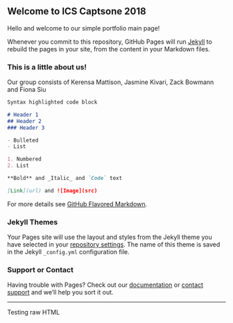 ## Welcome to ICS Captsone 2018

Hello and welcome to our simple portfolio main page!

Whenever you commit to this repository, GitHub Pages will run [Jekyll](https://jekyllrb.com/) to rebuild the pages in your site, from the content in your Markdown files.

### This is a little about us!

Our group consists of Kerensa Mattison, Jasmine Kivari, Zack Bowmann and Fiona Siu

```markdown
Syntax highlighted code block

# Header 1
## Header 2
### Header 3

- Bulleted
- List

1. Numbered
2. List

**Bold** and _Italic_ and `Code` text

[Link](url) and ![Image](src)
```

For more details see [GitHub Flavored Markdown](https://guides.github.com/features/mastering-markdown/).

### Jekyll Themes

Your Pages site will use the layout and styles from the Jekyll theme you have selected in your [repository settings](https://github.com/ICScapstone2018/portfolio/settings). The name of this theme is saved in the Jekyll `_config.yml` configuration file.

### Support or Contact

Having trouble with Pages? Check out our [documentation](https://help.github.com/categories/github-pages-basics/) or [contact support](https://github.com/contact) and we’ll help you sort it out.

<hr>Testing raw HTML
